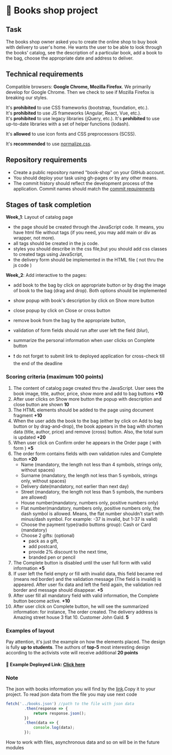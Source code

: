 # 🚀 Books shop project

## Task
The books shop owner asked you to create the online shop to buy book with delivery to user's home. He wants the user to be able to look through the books' catalog, see the description of a particular book, add a book to the bag, choose the appropriate date and address to deliver. 

## Technical requirements
Compatible browsers: **Google Chrome, Mozilla Firefox**. We primarily develop for Google Chrome. Then we check to see if Mozilla Firefox is breaking our styles.

It's **prohibited** to use CSS frameworks (bootstrap, foundation, etc.).  
It's **prohibited** to use JS frameworks (Angular, React, Vue, etc.).  
It's **prohibited** to use legacy libraries (jQuery, etc.).
It's **prohibited** to use up-to-date libraries with a set of helper functions (lodash). 

It's **allowed** to use icon fonts and CSS preprocessors (SCSS).

It's **recommended** to use [normalize.css](https://necolas.github.io/normalize.css/).

## Repository requirements
- Create a public repository named "book-shop" on your GitHub account.
- You should deploy your task using gh-pages or by any other means.
- The commit history should reflect the development process of the application. Commit names should match the [commit requirements](https://docs.rs.school/#/git-convention)

## Stages of task completion
**Week_1**: Layout of catalog page 
 * the page should be created through the JavaScript code. It means, you have html file without tags (if you need, you may add main or div as wrapper, not more).
 * all tags should be created in the js code. 
 * styles you should describe in the css file,but you should add css classes to created tags using JavaScript,
 * the delivery form should be implemented in the HTML file ( not thru the js code )

**Week_2**: Add interactive to the pages: 
 * add book to the bag by click on appropriate button or by drag the image of book to the bag (drag and drop). Both options should be implemented
 * show popup with book's description by click on Show more button
 * close popup by click on Close or cross button 
 * remove book from the bag by the appropriate button, 
 * validation of form fields should run after user left the field (blur), 
 * summarize the personal information when user clicks on Complete button
 
 * ❗ do not forget to submit link to deployed application for cross-check till the end of the deadline

### Scoring criteria (maximum 100 points)
1. The content of catalog page created thru the JavaScript. User sees the book image, title, author, price, show more and add to bag buttons **+10**
2. After user clicks on Show more button the popup with description and close button are shown **10**
3. The HTML elements should be added to the page using document fragment **+10**
4. When the user adds the book to the bag (either by click on Add to bag button or by drag-and-drop), the book appears in the bag with shorten data (title, author, price) and remove (cross) button. Also, the total sum is updated **+20**
5. When user click on Confirm order he appears in the Order page ( with form )  **+5**
6. The order form contains fields with own validation rules and Complete button **+20**
   * Name (mandatory, the length not less than 4 symbols, strings only, without spaces)
   * Surname (mandatory, the length not less than 5 symbols, strings only, without spaces)
   * Delivery date(mandatory, not earlier than next day)
   * Street (mandatory, the length not less than 5 symbols, the numbers are allowed)
   * House number(mandatory, numbers only, positive numbers only)
   * Flat number(mandatory, numbers only, positive numbers only, the dash symbol is allowed. Means, the flat number shouldn't start with minus/dash symbol. For example:  -37 is invalid, but 1-37 is valid)
   * Choose the payment type(radio buttons group): Cash or Card (mandatory)
   * Choose 2 gifts:  (optional)
     - pack as a gift, 
     - add postcard, 
     - provide 2% discount to the next time, 
     - branded pen or pencil
7. The Complete button is disabled until the user full form with valid information **+5**
8. If user left the field empty or fill with invalid data, this field became red (means red border) and the validation message (The field is invalid)  is appeared. After user fix data and left the field again, the validation red border and message should disappear. **+5**
9. After user fill all mandatory field with valid information, the Complete button become active. **+10**
10. After user click on Complete button, he will see the summarized information: for instance, The order created. The delivery address is Amazing street house 3 flat 10. Customer John Gald. **5**

### Examples of layout
Pay attention, it's just the example on how the elements placed. The design is fully **up to students**. The authors of **top-5** most interesting design according to the activists vote will receive additional **20 points**

#### 🔗 Example Deployed Link: <a href="https://bayanalex.github.io/rs-books-shop/">Click here</a>

### Note
The json with books information you will find by the [link](books.json).Copy it to your project. To read json data from the file you may use next code 
```javascript   
fetch('../books.json') //path to the file with json data
        .then(response => {
            return response.json();
        })
        .then(data => {
            console.log(data);
        });
```

How to work with files, asynchronous data and so on will be in the future modules
